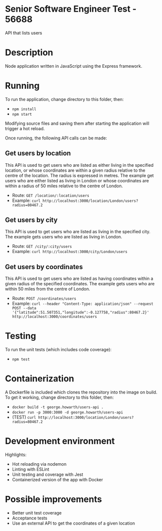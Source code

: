 # Senior Software Engineer Test - 56688

API that lists users

# Description

Node application written in JavaScript using the Express framework.

# Running

To run the application, change directory to this folder, then:

- `npm install`
- `npm start`

Modifying source files and saving them after starting the application will trigger a hot reload.

Once running, the following API calls can be made:

## Get users by location

This API is used to get users who are listed as either living in the specified location, or whose coordinates are within a given radius relative to the centre of the location. The radius is expressed in metres. The example get users who are either listed as living in London or whose coordinates are within a radius of 50 miles relative to the centre of London.

- Route: `GET /location/:location/users`
- Example: `curl http://localhost:3000/location/London/users?radius=80467.2`

## Get users by city

This API is used to get users who are listed as living in the specified city. The example gets users who are listed as living in London.

- Route: `GET /city/:city/users`
- Example: `curl http://localhost:3000/city/London/users`

## Get users by coordinates

This API is used to get users who are listed as having coordinates within a given radius of the specified coordinates. The example gets users who are within 50 miles from the centre of London.

- Route: `POST /coordinates/users`
- Example: `curl --header "Content-Type: application/json" --request POST --data '{"latitude":51.507351,"longitude":-0.127758,"radius":80467.2}' http://localhost:3000/coordinates/users`

# Testing

To run the unit tests (which includes code coverage):

- `npm test`

# Containerization

A Dockerfile is included which clones the repository into the image on build. To get it working, change directory to this folder, then:

- `docker build -t george.howarth/users-api .`
- `docker run -p 3000:3000 -d george.howarth/users-api`
- (TEST) `curl http://localhost:3000/location/London/users?radius=80467.2`

# Development environment

Highlights:

- Hot reloading via nodemon
- Linting with ESLint
- Unit testing and coverage with Jest
- Containerized version of the app with Docker

# Possible improvements

- Better unit test coverage
- Acceptance tests
- Use an external API to get the coordinates of a given location
